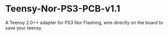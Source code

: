 # Teensy-Nor-PS3-PCB-v1.1
A Teensy 2.0++ adapter for PS3 Nor Flashing, wire directly on the board to save your teensy 
